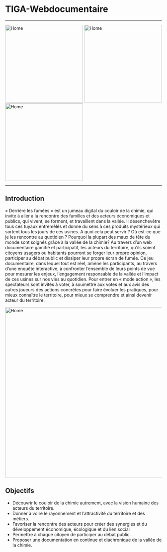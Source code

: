 # TIGA-Webdocumentaire
***
<p float="left">
<img src="https://github.com/VCityTeam/TIGA-Webdocumentaire/blob/main/documents/pictures/interfora.png" alt="Home" width="250"/>
<img src="https://github.com/VCityTeam/TIGA-Webdocumentaire/blob/main/documents/pictures/liris.png" alt="Home" width="250"/>
 <img src="https://github.com/VCityTeam/TIGA-Webdocumentaire/blob/main/documents/pictures/udl.png" alt="Home" width="250"/>
</p>

***

## Introduction

« Derrière les fumées » est un jumeau digital du couloir de la chimie, qui invite à aller à la rencontre des familles et des acteurs économiques et publics, qui vivent, se forment, et travaillent dans la vallée. Il désenchevêtre tous ces tuyaux entremêlés et donne du sens à ces produits mystérieux qui sortent tous les jours de ces usines. A quoi cela peut servir ? Où est-ce que je les rencontre au quotidien ? Pourquoi la plupart des maux de tête du monde sont soignés grâce à la vallée de la chimie? Au travers d’un web documentaire gamifié et participatif, les acteurs du territoire, qu’ils soient citoyens usagers ou habitants pourront se forger leur propre opinion, participer au débat public et dissiper leur propre écran de fumée.
Ce jeu documentaire, dans lequel tout est réel, amène les participants, au travers d’une enquête interactive, à confronter l’ensemble de leurs points de vue pour mesurer les enjeux, l’engagement responsable de la vallée et l’impact de ces usines sur nos vies au quotidien. Pour entrer en « mode action », les spectateurs sont invités à voter, à soumettre aux votes et aux avis des autres joueurs des actions concrètes pour faire évoluer les pratiques, pour mieux connaître le territoire, pour mieux se comprendre et ainsi devenir acteur du territoire.

<p float="left">
<img src="https://github.com/VCityTeam/MyTIGA/blob/main/doc/Web-doc/HomePage.PNG" alt="Home" width="550"/>
</p>


## Objectifs
* Découvrir le couloir de la chimie autrement, avec la vision humaine des acteurs du territoire.
* Donner à voire le rayonnement et l’attractivité du territoire et des métiers.
* Favoriser la rencontre des acteurs pour créer des synergies et du développement économique, écologique et du lien social
* Permettre à chaque citoyen de participer au débat public.
* Proposer une documentation en continue et diachronique de la vallée de la chimie.
